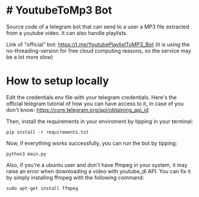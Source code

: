 # # YoutubeToMp3 Bot

Source code of a telegram bot that can send to a user a MP3 file extracted from a youtube video. It can also handle playlists.

Link of "official" bot: https://t.me/YoutubePlaylistToMP3_Bot (it is using the no-threading-version for free cloud computing reasons, so the service may be a lot more slow)

# How to setup locally

Edit the credentials.env file with your telegram credentials. Here's the official telegram tutorial of how you can have access to it, in case of you don't know: https://core.telegram.org/api/obtaining_api_id

Then, install the requirements in your enviroment by tipping in your terminal:

`pip install -r requirements.txt`

Now, if everything works successfully, you can run the bot by tipping:

`python3 main.py`

Also, if you're a ubuntu user and don't have ffmpeg in your system, it may raise an error when downloading a video with youtube_dl API. You can fix it by simply installing ffmpeg with the following command:

`sudo apt-get install ffmpeg`
